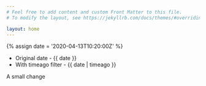 ```yaml
---
# Feel free to add content and custom Front Matter to this file.
# To modify the layout, see https://jekyllrb.com/docs/themes/#overriding-theme-defaults

layout: home
---
```

{% assign date = '2020-04-13T10:20:00Z' %}

- Original date - {{ date }}
- With timeago filter - {{ date | timeago }}

A small change
